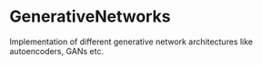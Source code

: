 # GenerativeNetworks
Implementation of different generative network architectures like autoencoders, GANs etc.

